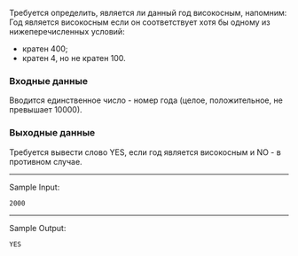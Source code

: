 Требуется определить, является ли данный год високосным, напомним:
Год является високосным если он соответствует хотя бы одному из нижеперечисленных условий:
- кратен 400;
- кратен 4, но не кратен 100.

### Входные данные

Вводится единственное число - номер года (целое, положительное, не превышает 10000).

### Выходные данные

Требуется вывести слово YES, если год является високосным и NO - в противном случае.

-------------------------
Sample Input:

`2000`

------------------------
Sample Output:

`YES`